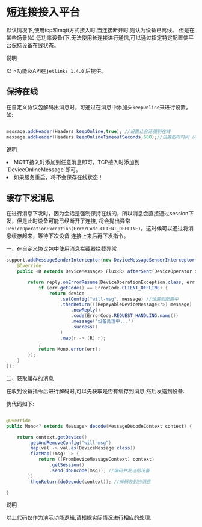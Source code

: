 # 短连接接入平台

默认情况下,使用tcp和mqtt方式接入时,当连接断开时,则认为设备已离线。
但是在某些场景(如:低功率设备)下,无法使用长连接进行通信,可以通过指定特定配置使平台保持设备在线状态。

<div class='explanation primary'>
  <p class='explanation-title-warp'>
    <span class='iconfont icon-bangzhu explanation-icon'></span>
    <span class='explanation-title font-weight'>说明</span>
  </p>

以下功能及API在`jetlinks 1.4.0` 后提供。

</div>

## 保持在线

在自定义协议包解码出消息时，可通过在消息中添加头`keepOnline`来进行设置。如:

```java

message.addHeader(Headers.keepOnline,true); //设置让会话强制在线
message.addHeader(Headers.keepOnlineTimeoutSeconds,600);//设置超时时间（可选,默认10分钟），如果超过这个时间没有收到任何消息则认为离线。

```

<div class='explanation primary'>
  <p class='explanation-title-warp'>
    <span class='iconfont icon-bangzhu explanation-icon'></span>
    <span class='explanation-title font-weight'>说明</span>
  </p>

  <li>MQTT接入时添加到任意消息即可。TCP接入时添加到`DeviceOnlineMessage`即可。</li>
  <li>如果服务重启，将不会保存在线状态！</li>

</div>

## 缓存下发消息

在进行消息下发时，因为会话是强制保持在线的，所以消息会直接通过session下发，但是此时设备可能已经断开了连接,
将会抛出异常`DeviceOperationException(ErrorCode.CLIENT_OFFLINE)`。这时候可以通过将消息缓存起来，等待下次设备
连接上来后再下发指令。

一、在自定义协议包中使用消息拦截器拦截异常

```java
support.addMessageSenderInterceptor(new DeviceMessageSenderInterceptor() {
    @Override
    public <R extends DeviceMessage> Flux<R> afterSent(DeviceOperator device, DeviceMessage message, Flux<R> reply) {

        return reply.onErrorResume(DeviceOperationException.class, err -> {
            if (err.getCode() == ErrorCode.CLIENT_OFFLINE) {
                return device
                    .setConfig("will-msg", message) //设置到配置中
                    .thenReturn(((RepayableDeviceMessage<?>) message)
                        .newReply()
                        .code(ErrorCode.REQUEST_HANDLING.name())
                        .message("设备处理中...")
                        .success()
                    )
                    .map(r -> (R) r);
            }
            return Mono.error(err);
        });
    }
});

```

二、获取缓存的消息

在收到设备指令后进行解码时,可以先获取是否有缓存到消息,然后发送到设备.

伪代码如下:

```java

@Override
public Mono<? extends Message> decode(MessageDecodeContext context) {

    return context.getDevice()
        .getAndRemoveConfig("will-msg")
        .map(val -> val.as(DeviceMessage.class))
        .flatMap((msg) -> {
            return ((FromDeviceMessageContext) context)
                .getSession()
                .send(doEncode(msg)); //编码并发送给设备
        })
        .thenReturn(doDecode(context)); //解码收到的消息

}

```

<div class='explanation primary'>
  <p class='explanation-title-warp'>
    <span class='iconfont icon-bangzhu explanation-icon'></span>
    <span class='explanation-title font-weight'>说明</span>
  </p>

以上代码仅作为演示功能逻辑,请根据实际情况进行相应的处理.

</div>